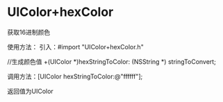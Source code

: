# UIColor+hexColor
获取16进制颜色

使用方法：
引入：#import "UIColor+hexColor.h"

//生成颜色值
+(UIColor *)hexStringToColor: (NSString *) stringToConvert;

调用方法：[UIColor hexStringToColor:@"ffffff"];

返回值为UIColor
